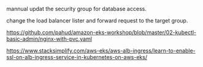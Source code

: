 mannual updat the security group for database access.

change the load balancer lister and forward request to the target group.

https://github.com/pahud/amazon-eks-workshop/blob/master/02-kubectl-basic-admin/nginx-with-pvc.yaml


https://www.stacksimplify.com/aws-eks/aws-alb-ingress/learn-to-enable-ssl-on-alb-ingress-service-in-kubernetes-on-aws-eks/
